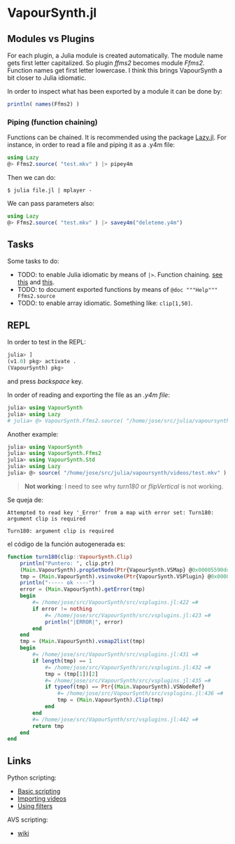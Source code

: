 # VapourSynth.jl

## Modules vs Plugins
For each plugin, a Julia module is created automatically. The module name gets first letter capitalized. So plugin *ffms2* becomes module *Ffms2*. Function names get first letter lowercase. I think this brings VapourSynth a bit closer to Julia idiomatic.

In order to inspect what has been exported by a module it can be done by:
```julia
println( names(Ffms2) )
```

### Piping (function chaining)
Functions can be chained. It is recommended using the package [Lazy.jl](https://github.com/MikeInnes/Lazy.jl). For instance, in order to read a file and piping it as a .y4m file:
```julia
using Lazy
@> Ffms2.source( "test.mkv" ) |> pipey4m
```

Then we can do:
```
$ julia file.jl | mplayer -
```

We can pass parameters also:
```julia
using Lazy
@> Ffms2.source( "test.mkv" ) |> savey4m("deleteme.y4m")
```

## Tasks
Some tasks to do:

- TODO: to enable Julia idiomatic by means of `|>`. Function chaining. [see this](https://discourse.julialang.org/t/piping-in-julia/14735) and [this](https://github.com/JuliaLang/julia/issues/5571).
- TODO: to document exported functions by means of `@doc """Help""" Ffms2.source`
- TODO: to enable array idiomatic. Something like: `clip[1,50]`.

## REPL
In order to test in the REPL:
```julia
julia> ]
(v1.0) pkg> activate .
(VapourSynth) pkg>
```
and press *backspace* key.

In order of reading and exporting the file as an *.y4m file*:
```julia
julia> using VapourSynth
julia> using Lazy
# julia> @> VapourSynth.Ffms2.source( "/home/jose/src/julia/vapoursynth/videos/test.mkv" ) savey4m("/tmp/delete.y4m")
```

Another example:
```julia
julia> using VapourSynth
julia> using VapourSynth.Ffms2
julia> using VapourSynth.Std
julia> using Lazy
julia> @> source( "/home/jose/src/julia/vapoursynth/videos/test.mkv" ) turn180 savey4m("/tmp/delete.y4m")
```

> **Not working**: I need to see why *turn180* or *flipVertical* is not working.

Se queja de:

    Attempted to read key '_Error' from a map with error set: Turn180: argument clip is required

    Turn180: argument clip is required

el código de la función autogenerada es:

```julia
function turn180(clip::VapourSynth.Clip)
    println("Puntero: ", clip.ptr)
    (Main.VapourSynth).propSetNode(Ptr{VapourSynth.VSMap} @0x00005590dd089f20, "clip", clip.ptr, (Main.VapourSynth).paAppend)
    tmp = (Main.VapourSynth).vsinvoke(Ptr{VapourSynth.VSPlugin} @0x00005590dcab38d0, "Turn180", Ptr{VapourSynth.VSMap} @0x00005590dd089f20)
    println("----- ok ----")
    error = (Main.VapourSynth).getError(tmp)
    begin
        #= /home/jose/src/VapourSynth/src/vsplugins.jl:422 =#
        if error != nothing
            #= /home/jose/src/VapourSynth/src/vsplugins.jl:423 =#
            println("|ERROR|", error)
        end
    end
    tmp = (Main.VapourSynth).vsmap2list(tmp)
    begin
        #= /home/jose/src/VapourSynth/src/vsplugins.jl:431 =#
        if length(tmp) == 1
            #= /home/jose/src/VapourSynth/src/vsplugins.jl:432 =#
            tmp = (tmp[1])[2]
            #= /home/jose/src/VapourSynth/src/vsplugins.jl:435 =#
            if typeof(tmp) == Ptr{(Main.VapourSynth).VSNodeRef}
                #= /home/jose/src/VapourSynth/src/vsplugins.jl:436 =#
                tmp = (Main.VapourSynth).Clip(tmp)
            end
        end
        #= /home/jose/src/VapourSynth/src/vsplugins.jl:442 =#
        return tmp
    end
end
```


## Links
Python scripting:

- [Basic scripting](http://www.l33tmeatwad.com/vapoursynth101/script-basics)
- [Importing videos](http://www.l33tmeatwad.com/vapoursynth101/importing-videos)
- [Using filters](http://www.l33tmeatwad.com/vapoursynth101/using-filters-functions)

AVS scripting:

- [wiki](http://avisynth.nl/index.php/Script_examples)
